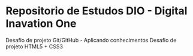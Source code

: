 # Repositorio de Estudos DIO - Digital Inavation One
Desafio de projeto Git/GitHub - Aplicando conhecimentos 
Desafio de projeto HTML5 + CSS3
